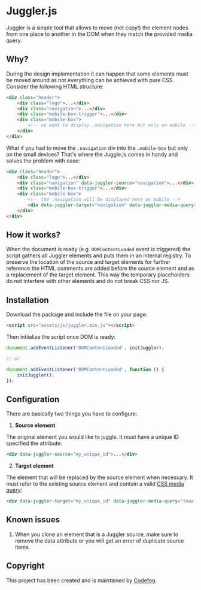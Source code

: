 # Juggler.js

Juggler is a simple tool that allows to move (not copy!) the element nodes from one place to another 
in the DOM when they match the provided media query.

## Why?

During the design implementation it can happen that some elements must be moved around as not everything 
can be achieved with pure CSS. Consider the following HTML structure:

```html
<div class="header">
    <div class="logo">...</div>
    <div class="navigation">...</div>
    <div class="mobile-box-trigger">...</div>
    <div class="mobile-box">
        <!-- we want to display .navigation here but only on mobile -->
    </div>
</div>
```

What if you had to move the `.navigation` div into the `.mobile-box` but only on the small devices?
That's where the Juggle.js comes in handy and solves the problem with ease:

```html
<div class="header">
    <div class="logo">...</div>
    <div class="navigation" data-juggler-source="navigation">...</div>
    <div class="mobile-box-trigger">...</div>
    <div class="mobile-box">
        <!-- the .navigation will be displayed here on mobile -->
        <div data-juggler-target="navigation" data-juggler-media-query="(max-width: 767px)"></div>
    </div>
</div>
``` 

## How it works?

When the document is ready (e.g. `DOMContentLoaded` event is triggered) the script gathers all Juggler elements
and puts them in an internal registry. To preserve the location of the source and target elements for further 
reference the HTML comments are added before the source element and as a replacement of the target element.
This way the temporary placeholders do not interfere with other elements and do not break CSS nor JS. 

## Installation

Download the package and include the file on your page:

```html
<script src="assets/js/juggler.min.js"></script>
```

Then intiialize the script once DOM is ready:

```js
document.addEventListener('DOMContentLoaded', initJuggler);

// or

document.addEventListener('DOMContentLoaded', function () {
    initJuggler();
});
```

## Configuration

There are basically two things you have to configure:

1. **Source element**

The original element you would like to juggle. It must have a unique ID specified the attribute:

```html
<div data-juggler-source="my_unique_id">...</div>
```
 
2. **Target element**
 
The element that will be replaced by the source element when necessary. It must refer to the existing source element
and contain a valid [CSS media query](https://developer.mozilla.org/en-US/docs/Web/CSS/Media_Queries/Using_media_queries):

```html
<div data-juggler-target="my_unique_id" data-juggler-media-query="(max-width: 767px)"></div>
```

## Known issues

1. When you clone an element that is a Juggler source, make sure to remove the data attribute or you will get
an error of duplicate source items. 

## Copyright

This project has been created and is maintained by [Codefog](https://codefog.pl).

